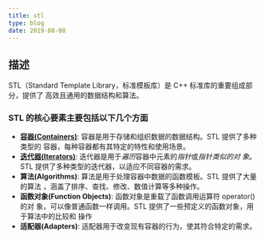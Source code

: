 ```yaml
---
title: stl
type: blog
date: 2019-08-08
---
```


## 描述

STL（Standard Template Library，标准模板库）是 C++ 标准库的重要组成部分，提供了
高效且通用的数据结构和算法。

### STL 的核心要素主要包括以下几个方面

- [**容器(Containers)**](./容器相关.md): 容器是用于存储和组织数据的数据结构。STL 提供了多种类型的
  容器，每种容器都有其特定的特性和使用场景。
- [**迭代器(Iterators)**](./迭代器相关.md): 迭代器是用于*遍历*容器中元素的*指针*或*指针类似的对
  象*。STL 提供了多种类型的迭代器，以适应不同容器的需求。
- **算法(Algorithms)**: 算法是用于处理容器中数据的函数模板。STL 提供了大量的算法
  ，涵盖了排序、查找、修改、数值计算等多种操作。
- **函数对象(Function Objects)**: 函数对象是重载了函数调用运算符 operator() 的对
  象，可以像普通函数一样调用。STL 提供了一些预定义的函数对象，用于算法中的比较和
  操作
- **适配器(Adapters)**: 适配器用于改变现有容器的行为，使其符合特定的需求。
